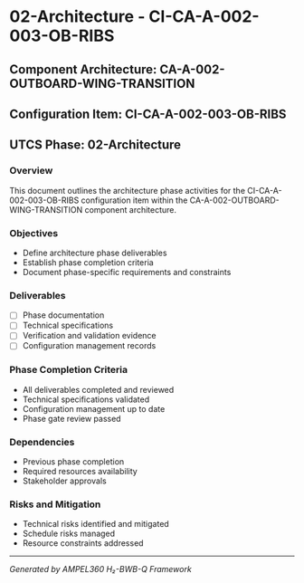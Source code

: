 # 02-Architecture - CI-CA-A-002-003-OB-RIBS

## Component Architecture: CA-A-002-OUTBOARD-WING-TRANSITION
## Configuration Item: CI-CA-A-002-003-OB-RIBS
## UTCS Phase: 02-Architecture

### Overview
This document outlines the architecture phase activities for the CI-CA-A-002-003-OB-RIBS configuration item within the CA-A-002-OUTBOARD-WING-TRANSITION component architecture.

### Objectives
- Define architecture phase deliverables
- Establish phase completion criteria
- Document phase-specific requirements and constraints

### Deliverables
- [ ] Phase documentation
- [ ] Technical specifications
- [ ] Verification and validation evidence
- [ ] Configuration management records

### Phase Completion Criteria
- All deliverables completed and reviewed
- Technical specifications validated
- Configuration management up to date
- Phase gate review passed

### Dependencies
- Previous phase completion
- Required resources availability
- Stakeholder approvals

### Risks and Mitigation
- Technical risks identified and mitigated
- Schedule risks managed
- Resource constraints addressed

---
*Generated by AMPEL360 H₂-BWB-Q Framework*
